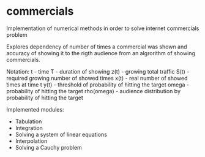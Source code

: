 # commercials
Implementation of numerical methods in order to solve internet commercials problem

Explores dependency of number of times a commercial was shown and accuracy of showing it to the rigth audience from an algrorithm of showing commercials.

Notation:
t - time
T - duration of showing
z(t) - growing total traffic
S(t) - required growing number of showed times
x(t) - real number of showed times at time t
y(t) - threshold of probability of hitting the target
omega - probability of hitting the target
rho(omega) - audience distribution by probability of hitting the target

Implemented modules:
- Tabulation
- Integration
- Solving a system of linear equations
- Interpolation
- Solving a Cauchy problem
